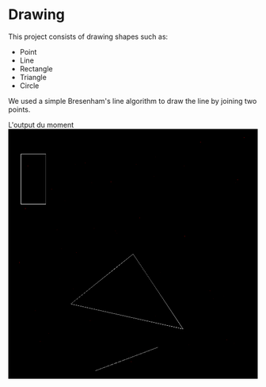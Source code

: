 # Drawing     
This project consists of drawing shapes such as:    
- Point     
- Line      
- Rectangle 
- Triangle  
- Circle   
 
We used a simple Bresenham's line algorithm to draw the line by joining two points.

L'output du moment     
![alt text](./image.png)